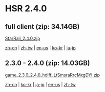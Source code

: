 # HSR 2.4.0  

## full client (zip: 34.14GB)  
[StarRail_2.4.0.zip](https://autopatchos.starrails.com/client/download/20240719103540_r670trRHzhCRTAiW/PC/StarRail_2.4.0.zip)  

[zh-cn](https://autopatchos.starrails.com/client/download/20240719103540_r670trRHzhCRTAiW/PC/Chinese.zip) | [zh-tw](https://autopatchos.starrails.com/client/download/20240719103540_r670trRHzhCRTAiW/PC/Chinese.zip) | [en-us](https://autopatchos.starrails.com/client/download/20240719103540_r670trRHzhCRTAiW/PC/English.zip) | [ko-kr](https://autopatchos.starrails.com/client/download/20240719103540_r670trRHzhCRTAiW/PC/Korean.zip) | [ja-jp](https://autopatchos.starrails.com/client/download/20240719103540_r670trRHzhCRTAiW/PC/Japanese.zip)

## 2.3.0 - 2.4.0 (zip: 14.03GB)  
[game_2.3.0_2.4.0_hdiff_LtSmsraRrcMxgDYI.zip](https://autopatchos.starrails.com/client/diff/hkrpg_global/game_2.3.0_2.4.0_hdiff_LtSmsraRrcMxgDYI.zip)  
  
[zh-cn](https://autopatchos.starrails.com/client/diff/hkrpg_global/audio_zh-cn_2.3.0_2.4.0_hdiff_QfbbvbqbQgRHIYWB.zip) | [ko-kr](https://autopatchos.starrails.com/client/diff/hkrpg_global/audio_ko-kr_2.3.0_2.4.0_hdiff_ZnYscnzRRlIuEyRb.zip) | [ja-jp](https://autopatchos.starrails.com/client/diff/hkrpg_global/audio_ja-jp_2.3.0_2.4.0_hdiff_ZHDOShRDwKxftYci.zip) | [en-us](https://autopatchos.starrails.com/client/diff/hkrpg_global/audio_en-us_2.3.0_2.4.0_hdiff_sOsaVOAnBhUktuwc.zip) | [zh-tw](https://autopatchos.starrails.com/client/diff/hkrpg_global/audio_zh-tw_2.3.0_2.4.0_hdiff_OujSdoVCbKYJxfBE.zip)